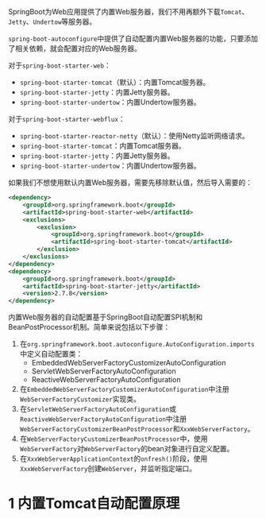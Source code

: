 SpringBoot为Web应用提供了内置Web服务器，我们不用再额外下载`Tomcat`、`Jetty`、`Undertow`等服务器。

`spring-boot-autoconfigure`中提供了自动配置内置Web服务器的功能，只要添加了相关依赖，就会配置对应的Web服务器。

对于`spring-boot-starter-web`：
- `spring-boot-starter-tomcat`（默认）：内置Tomcat服务器。
- `spring-boot-starter-jetty`：内置Jetty服务器。
- `spring-boot-starter-undertow`：内置Undertow服务器。

对于`spring-boot-starter-webflux`：
- `spring-boot-starter-reactor-netty`（默认）：使用Netty监听网络请求。
- `spring-boot-starter-tomcat`：内置Tomcat服务器。
- `spring-boot-starter-jetty`：内置Jetty服务器。
- `spring-boot-starter-undertow`：内置Undertow服务器。

如果我们不想使用默认内置Web服务器，需要先移除默认值，然后导入需要的：
```xml
<dependency>  
    <groupId>org.springframework.boot</groupId>  
    <artifactId>spring-boot-starter-web</artifactId>  
    <exclusions>  
        <exclusion>  
            <groupId>org.springframework.boot</groupId>  
            <artifactId>spring-boot-starter-tomcat</artifactId>  
        </exclusion>  
    </exclusions>  
</dependency>  
<dependency>  
    <groupId>org.springframework.boot</groupId>  
    <artifactId>spring-boot-starter-jetty</artifactId>  
    <version>2.7.8</version>  
</dependency>
```

内置Web服务器的自动配置基于SpringBoot自动配置SPI机制和BeanPostProcessor机制。简单来说包括以下步骤：
1. 在`org.springframework.boot.autoconfigure.AutoConfiguration.imports`中定义自动配置类：
	- EmbeddedWebServerFactoryCustomizerAutoConfiguration
	- ServletWebServerFactoryAutoConfiguration
	- ReactiveWebServerFactoryAutoConfiguration
2. 在`EmbeddedWebServerFactoryCustomizerAutoConfiguration`中注册`WebServerFactoryCustomizer`实现类。
3. 在`ServletWebServerFactoryAutoConfiguration`或`ReactiveWebServerFactoryAutoConfiguration`中注册`WebServerFactoryCustomizerBeanPostProcessor`和`XxxWebServerFactory`。
4. 在`WebServerFactoryCustomizerBeanPostProcessor`中，使用`WebServerFactory`对`WebServerFactory`的bean对象进行自定义配置。
5. 在`XxxWebServerApplicationContext`的`onfresh()`阶段，使用`XxxWebServerFactory`创建`WebServer`，并监听指定端口。

# 1 内置Tomcat自动配置原理
